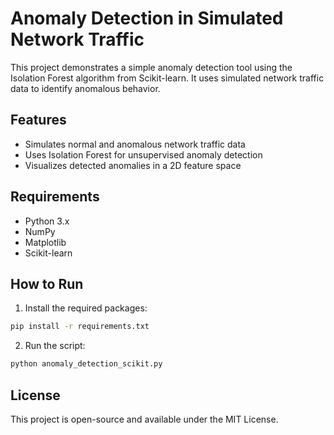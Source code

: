 # Anomaly Detection in Simulated Network Traffic

This project demonstrates a simple anomaly detection tool using the Isolation Forest algorithm from Scikit-learn. It uses simulated network traffic data to identify anomalous behavior.

## Features

- Simulates normal and anomalous network traffic data
- Uses Isolation Forest for unsupervised anomaly detection
- Visualizes detected anomalies in a 2D feature space

## Requirements

- Python 3.x
- NumPy
- Matplotlib
- Scikit-learn

## How to Run

1. Install the required packages:

```bash
pip install -r requirements.txt
```

2. Run the script:

```bash
python anomaly_detection_scikit.py
```

## License

This project is open-source and available under the MIT License.